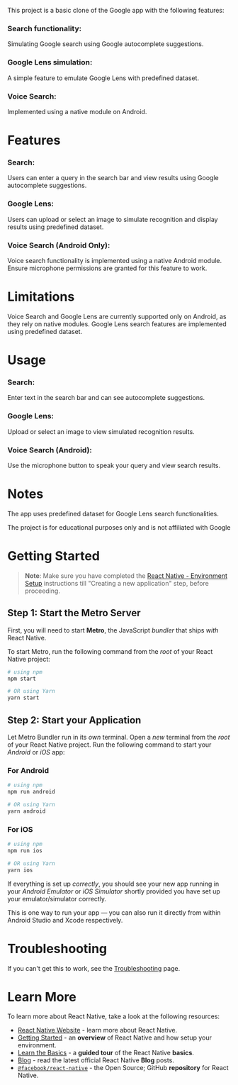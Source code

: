 This project is a basic clone of the Google app with the following features:

### Search functionality: 
Simulating Google search using Google autocomplete suggestions.
### Google Lens simulation: 
A simple feature to emulate Google Lens with predefined dataset.
### Voice Search: 
Implemented using a native module on Android.

# Features

### Search:
Users can enter a query in the search bar and view results using Google autocomplete suggestions.

### Google Lens:
Users can upload or select an image to simulate recognition and display results using predefined dataset.

### Voice Search (Android Only):
Voice search functionality is implemented using a native Android module.
Ensure microphone permissions are granted for this feature to work.

# Limitations
Voice Search and Google Lens are currently supported only on Android, as they rely on native modules. Google Lens search features are implemented using predefined dataset.

# Usage

### Search: 
Enter text in the search bar and can see autocomplete suggestions.

### Google Lens: 
Upload or select an image to view simulated recognition results.

### Voice Search (Android): 
Use the microphone button to speak your query and view search results.

# Notes
The app uses predefined dataset for Google Lens search functionalities.

The project is for educational purposes only and is not affiliated with Google


# Getting Started

>**Note**: Make sure you have completed the [React Native - Environment Setup](https://reactnative.dev/docs/environment-setup) instructions till "Creating a new application" step, before proceeding.

## Step 1: Start the Metro Server

First, you will need to start **Metro**, the JavaScript _bundler_ that ships _with_ React Native.

To start Metro, run the following command from the _root_ of your React Native project:

```bash
# using npm
npm start

# OR using Yarn
yarn start
```

## Step 2: Start your Application

Let Metro Bundler run in its _own_ terminal. Open a _new_ terminal from the _root_ of your React Native project. Run the following command to start your _Android_ or _iOS_ app:

### For Android

```bash
# using npm
npm run android

# OR using Yarn
yarn android
```

### For iOS

```bash
# using npm
npm run ios

# OR using Yarn
yarn ios
```

If everything is set up _correctly_, you should see your new app running in your _Android Emulator_ or _iOS Simulator_ shortly provided you have set up your emulator/simulator correctly.

This is one way to run your app — you can also run it directly from within Android Studio and Xcode respectively.

# Troubleshooting

If you can't get this to work, see the [Troubleshooting](https://reactnative.dev/docs/troubleshooting) page.

# Learn More

To learn more about React Native, take a look at the following resources:

- [React Native Website](https://reactnative.dev) - learn more about React Native.
- [Getting Started](https://reactnative.dev/docs/environment-setup) - an **overview** of React Native and how setup your environment.
- [Learn the Basics](https://reactnative.dev/docs/getting-started) - a **guided tour** of the React Native **basics**.
- [Blog](https://reactnative.dev/blog) - read the latest official React Native **Blog** posts.
- [`@facebook/react-native`](https://github.com/facebook/react-native) - the Open Source; GitHub **repository** for React Native.
